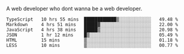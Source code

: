 A web developer who dont wanna be a web developer.

<!--START_SECTION:waka-->

```text
TypeScript   10 hrs 55 mins  ████████████▒░░░░░░░░░░░░   49.48 %
Markdown     4 hrs 51 mins   █████▓░░░░░░░░░░░░░░░░░░░   22.00 %
JavaScript   4 hrs 38 mins   █████▒░░░░░░░░░░░░░░░░░░░   20.98 %
JSON         1 hr 12 mins    █▒░░░░░░░░░░░░░░░░░░░░░░░   05.49 %
HTML         15 mins         ▒░░░░░░░░░░░░░░░░░░░░░░░░   01.18 %
LESS         10 mins         ▒░░░░░░░░░░░░░░░░░░░░░░░░   00.77 %
```

<!--END_SECTION:waka-->
